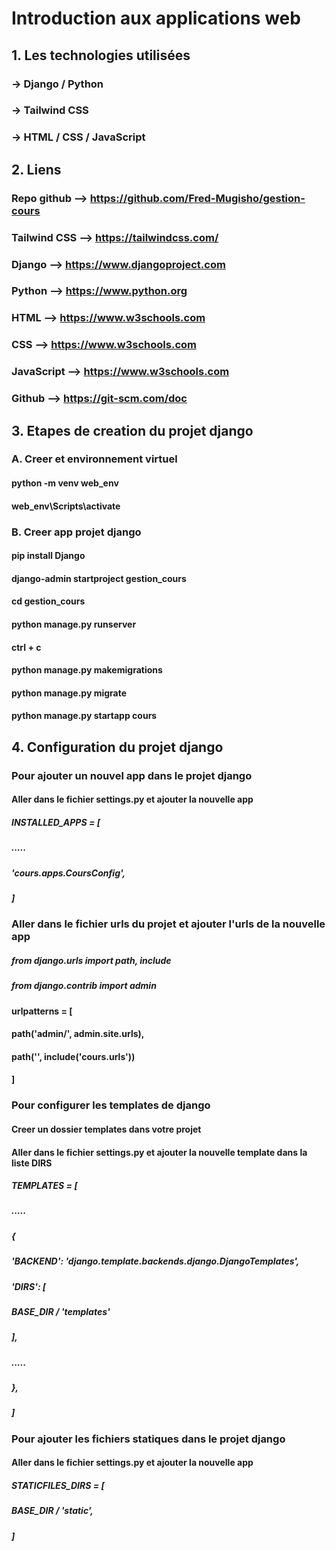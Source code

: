 # Introduction aux applications web

## 1. Les technologies utilisées
### -> Django / Python
### -> Tailwind CSS
### -> HTML / CSS / JavaScript

## 2. Liens
### Repo github --> https://github.com/Fred-Mugisho/gestion-cours
### Tailwind CSS --> https://tailwindcss.com/
### Django --> https://www.djangoproject.com
### Python --> https://www.python.org
### HTML --> https://www.w3schools.com
### CSS --> https://www.w3schools.com
### JavaScript --> https://www.w3schools.com
### Github --> https://git-scm.com/doc


## 3. Etapes de creation du projet django

### A. Creer et  environnement virtuel
#### python -m venv web_env
#### web_env\Scripts\activate

### B. Creer app projet django
#### pip install Django
#### django-admin startproject gestion_cours
#### cd gestion_cours
#### python manage.py runserver
#### ctrl + c
#### python manage.py makemigrations
#### python manage.py migrate
#### python manage.py startapp cours

## 4. Configuration du projet django
### Pour ajouter un nouvel app dans le projet django
#### Aller dans le fichier settings.py et ajouter la nouvelle app
##### INSTALLED_APPS = [
#####     .....
#####     'cours.apps.CoursConfig',
##### ]
### Aller dans le fichier urls du projet et ajouter l'urls de la nouvelle app
##### from django.urls import path, include
##### from django.contrib import admin
#### urlpatterns = [
####     path('admin/', admin.site.urls),
####     path('', include('cours.urls'))
#### ]

### Pour configurer les templates de django
#### Creer un dossier templates dans votre projet
#### Aller dans le fichier settings.py et ajouter la nouvelle template dans la liste DIRS
##### TEMPLATES = [
#####     .....
#####     {
#####         'BACKEND': 'django.template.backends.django.DjangoTemplates',
#####         'DIRS': [
#####              BASE_DIR / 'templates' 
#####          ],
#####         .....
#####     },
##### ]

### Pour ajouter les fichiers statiques dans le projet django
#### Aller dans le fichier settings.py et ajouter la nouvelle app
##### STATICFILES_DIRS = [
#####    BASE_DIR / 'static',
##### ]
